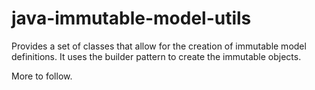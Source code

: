 # java-immutable-model-utils
Provides a set of classes that allow for the creation of immutable model definitions. It uses the builder pattern to create the immutable objects.

More to follow.
